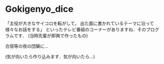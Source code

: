 # Gokigenyo_dice

「主役が大きなサイコロを転がして，
出た面に書かれているテーマに沿って様々なお話をする」
といったテレビ番組のコーナーがありますね．そのプログラムです．
(当時先輩が即興で作ったもの)

合宿等の夜の団欒に...

(気が向いたら作り込みます．気が向いたら...)
